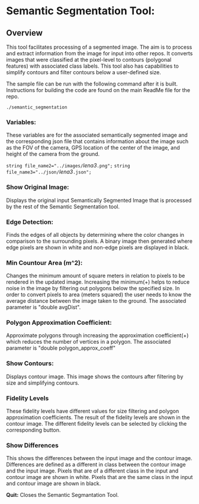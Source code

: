 # Semantic Segmentation Tool: 
## Overview

This tool facilitates processing of a segmented image. The aim is to process and extract information from the image for input into other repos. It converts images that were classified at the pixel-level to contours (polygonal features) with associated class labels. This tool also has capabilities to simplify contours and filter contours below a user-defined size. 

The sample file can be run with the following command after it is built. Instructions for building the code are found on the main ReadMe file for the repo. 

`./semantic_segmentation`

### Variables:
These variables are for the associated semantically segmented image and the corresponding json file that contains information about the image such as the FOV of the camera, GPS location of the center of the image, and height of the camera from the ground.

  `string file_name2="../images/`*lena3*`.png";`
  `string file_name3="../json/`*lena3*`.json";`


### Show Original Image:
Displays the original input Semantically Segmented Image that is processed by the rest of the Semantic Segmentation tool.


### Edge Detection: 
Finds the edges of all objects by determining where the color changes in comparison to the surrounding pixels. A binary image then generated where edge pixels are shown in white and non-edge pixels are displayed in black. 


### Min Countour Area (m^2):
Changes the minimum amount of square meters in relation to pixels to be rendered in the updated image. Increasing the minimum(+) helps to reduce noise in the image by filtering out polygons below the specified size.
In order to convert pixels to area (meters squared) the user needs to know the average distance between the image taken to the ground. The associated parameter is "double avgDist".


### Polygon Approximation Coefficient:
Approximate polygons through increasing the approximation coefficient(+) which reduces the number of vertices in a polygon.
The associated parameter is "double polygon_approx_coeff"


### Show Contours:
Displays contour image. This image shows the contours after filtering by size and simplifying contours. 

### Fidelity Levels
These fidelity levels have different values for size filtering and polygon approximation coefficients. The result of the fidelity levels are shown in the contour image. The different fidelity levels can be selected by clicking the corresponding button. 


### Show Differences
This shows the differences between the input image and the contour image. Differences are defined as a different in class between the contour image and the input image. Pixels that are of a different class in the input and contour image are shown in white. Pixels that are the same class in the input and contour image are shown in black. 


**Quit:**
Closes the Semantic Segmantation Tool.



